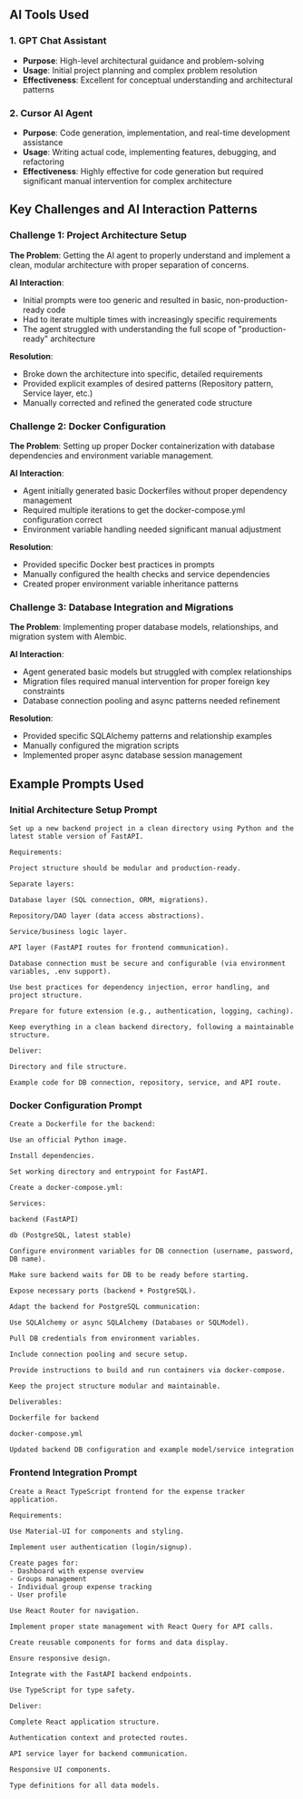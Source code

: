 ## AI Tools Used

### 1. GPT Chat Assistant

- **Purpose**: High-level architectural guidance and problem-solving
- **Usage**: Initial project planning and complex problem resolution
- **Effectiveness**: Excellent for conceptual understanding and architectural patterns

### 2. Cursor AI Agent

- **Purpose**: Code generation, implementation, and real-time development assistance
- **Usage**: Writing actual code, implementing features, debugging, and refactoring
- **Effectiveness**: Highly effective for code generation but required significant manual intervention for complex architecture

## Key Challenges and AI Interaction Patterns

### Challenge 1: Project Architecture Setup

**The Problem**: Getting the AI agent to properly understand and implement a clean, modular architecture with proper separation of concerns.

**AI Interaction**:

- Initial prompts were too generic and resulted in basic, non-production-ready code
- Had to iterate multiple times with increasingly specific requirements
- The agent struggled with understanding the full scope of "production-ready" architecture

**Resolution**:

- Broke down the architecture into specific, detailed requirements
- Provided explicit examples of desired patterns (Repository pattern, Service layer, etc.)
- Manually corrected and refined the generated code structure

### Challenge 2: Docker Configuration

**The Problem**: Setting up proper Docker containerization with database dependencies and environment variable management.

**AI Interaction**:

- Agent initially generated basic Dockerfiles without proper dependency management
- Required multiple iterations to get the docker-compose.yml configuration correct
- Environment variable handling needed significant manual adjustment

**Resolution**:

- Provided specific Docker best practices in prompts
- Manually configured the health checks and service dependencies
- Created proper environment variable inheritance patterns

### Challenge 3: Database Integration and Migrations

**The Problem**: Implementing proper database models, relationships, and migration system with Alembic.

**AI Interaction**:

- Agent generated basic models but struggled with complex relationships
- Migration files required manual intervention for proper foreign key constraints
- Database connection pooling and async patterns needed refinement

**Resolution**:

- Provided specific SQLAlchemy patterns and relationship examples
- Manually configured the migration scripts
- Implemented proper async database session management

## Example Prompts Used

### Initial Architecture Setup Prompt

```
Set up a new backend project in a clean directory using Python and the latest stable version of FastAPI.

Requirements:

Project structure should be modular and production-ready.

Separate layers:

Database layer (SQL connection, ORM, migrations).

Repository/DAO layer (data access abstractions).

Service/business logic layer.

API layer (FastAPI routes for frontend communication).

Database connection must be secure and configurable (via environment variables, .env support).

Use best practices for dependency injection, error handling, and project structure.

Prepare for future extension (e.g., authentication, logging, caching).

Keep everything in a clean backend directory, following a maintainable structure.

Deliver:

Directory and file structure.

Example code for DB connection, repository, service, and API route.
```

### Docker Configuration Prompt

```
Create a Dockerfile for the backend:

Use an official Python image.

Install dependencies.

Set working directory and entrypoint for FastAPI.

Create a docker-compose.yml:

Services:

backend (FastAPI)

db (PostgreSQL, latest stable)

Configure environment variables for DB connection (username, password, DB name).

Make sure backend waits for DB to be ready before starting.

Expose necessary ports (backend + PostgreSQL).

Adapt the backend for PostgreSQL communication:

Use SQLAlchemy or async SQLAlchemy (Databases or SQLModel).

Pull DB credentials from environment variables.

Include connection pooling and secure setup.

Provide instructions to build and run containers via docker-compose.

Keep the project structure modular and maintainable.

Deliverables:

Dockerfile for backend

docker-compose.yml

Updated backend DB configuration and example model/service integration
```

### Frontend Integration Prompt

```
Create a React TypeScript frontend for the expense tracker application.

Requirements:

Use Material-UI for components and styling.

Implement user authentication (login/signup).

Create pages for:
- Dashboard with expense overview
- Groups management
- Individual group expense tracking
- User profile

Use React Router for navigation.

Implement proper state management with React Query for API calls.

Create reusable components for forms and data display.

Ensure responsive design.

Integrate with the FastAPI backend endpoints.

Use TypeScript for type safety.

Deliver:

Complete React application structure.

Authentication context and protected routes.

API service layer for backend communication.

Responsive UI components.

Type definitions for all data models.
```
